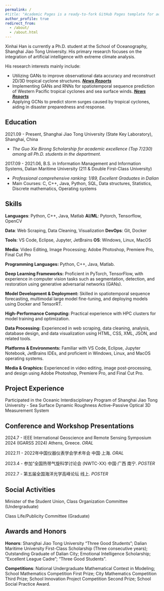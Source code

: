 ```yaml
---
permalink: /
#title: "Academic Pages is a ready-to-fork GitHub Pages template for academic personal websites"
author_profile: true
redirect_from: 
  - /about/
  - /about.html
---
```

Xinhai Han is currently a Ph.D. student at the School of Oceanography, Shanghai Jiao Tong University. His primary research focuses on the integration of artificial intelligence with extreme climate analysis.

His research interests mainly include:
- Utilizing GANs to improve observational data accuracy and reconstruct 2D/3D tropical cyclone structures.  [***News Reports***](https://soed.sio.org.cn/index_kydt/4722.html)
- Implementing GANs and RNNs for spatiotemporal sequence prediction of Western Pacific tropical cyclones and sea surface winds. [***News Reports*** ](https://www.sml-zhuhai.cn/info/2829.html)
- Applying GCNs to predict storm surges caused by tropical cyclones, aiding in disaster preparedness and response.

## Education ##

2021.09 - Present, Shanghai Jiao Tong University (State Key Laboratory), Shanghai, China
- *The Guo Xie Birong Scholarship for academic excellence (Top 7/230) among all Ph.D. students in the department.*

2017.09 - 2021.06, B.S. in Information Management and Information Systems, Dalian Maritime University (211 & Double First-Class University)
- *Professional comprehensive ranking: 1/89, Excellent Graduates in Dalian*
- Main Courses: C, C++, Java, Python, SQL, Data structures, Statistics, Discrete mathematics, Operating systems

## Skills

**Languages**: Python, C++, Java, Matlab  **AI/ML**: Pytorch, Tensorflow, OpenCV

**Data**: Web Scraping, Data Cleaning, Visualization  **DevOps**: Git, Docker

**Tools**: VS Code, Eclipse, Jupyter, JetBrains  **OS**: Windows, Linux, MacOS

**Media**: Video Editing, Image Processing; Adobe Photoshop, Premiere Pro, Final Cut Pro

**Programming Languages:** Python, C++, Java, Matlab.

**Deep Learning Frameworks:** Proficient in PyTorch, TensorFlow, with experience in computer vision tasks such as segmentation, detection, and restoration using generative adversarial networks (GANs).

**Model Development & Deployment:** Skilled in spatiotemporal sequence forecasting, multimodal large model fine-tuning, and deploying models using Docker and TensorRT.

**High-Performance Computing:** Practical experience with HPC clusters for model training and optimization.

**Data Processing:** Experienced in web scraping, data cleaning, analysis, database design, and data visualization using HTML, CSS, XML, JSON, and related tools.

**Platforms & Environments:** Familiar with VS Code, Eclipse, Jupyter Notebook, JetBrains IDEs, and proficient in Windows, Linux, and MacOS operating systems.

**Media & Graphics:** Experienced in video editing, image post-processing, and design using Adobe Photoshop, Premiere Pro, and Final Cut Pro.

## Project Experience ##

Participated in the Oceanic Interdisciplinary Program of Shanghai Jiao Tong University - Sea Surface Dynamic Roughness Active-Passive Optical 3D Measurement System

## Conference and Workshop Presentations ##

2024.7 - IEEE International Geoscience and Remote Sensing Symposium 2024 (IGARSS 2024) Athens, Greece. *ORAL*

2022.11 - 2022年中国仪器仪表学会学术年会 中国·上海. *ORAL*

2023.4 - 参加“全国热带气旋科学讨论会 (NWTC-XX) 中国·广西 南宁. *POSTER*

2022.7 - 第五届全国海洋光学高峰论坛 线上. *POSTER*
  
## Social Activities ##

Minister of the Student Union, Class Organization Committee (Undergraduate)

Class Life/Publicity Committee (Graduate)

## Awards and Honors ##

**Honors**: Shanghai Jiao Tong University “Three Good Students”; Dalian Maritime University First-Class Scholarship (Three consecutive years); Outstanding Graduate of Dalian City; Emotional Intelligence Scholarship; “Excellent League Cadre”; “Three Good Students”.

**Competitions**: National Undergraduate Mathematical Contest in Modeling; School Mathematics Competition First Prize; City Mathematics Competition Third Prize; School Innovation Project Competition Second Prize; School Social Practice Award.

